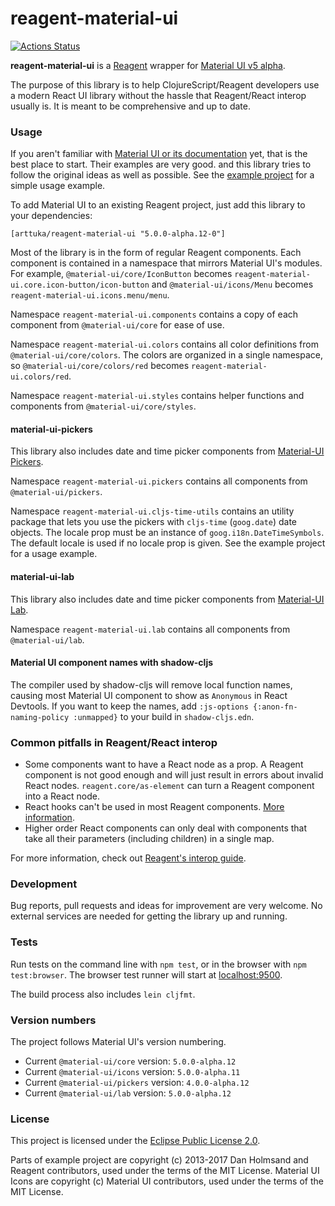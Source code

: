 # reagent-material-ui

[![Actions Status](https://github.com/arttuka/reagent-material-ui/workflows/CI/badge.svg)](https://github.com/arttuka/reagent-material-ui/actions)

**reagent-material-ui** is a [Reagent](http://reagent-project.github.io/) wrapper
for [Material UI v5 alpha](https://next--material-ui.netlify.app/).

The purpose of this library is to help ClojureScript/Reagent developers use a modern React UI library
without the hassle that Reagent/React interop usually is. It is meant to be comprehensive and up to date.

### Usage

If you aren't familiar with [Material UI or its documentation](https://material-ui.com) yet, that is the best place to start.
Their examples are very good. and this library tries to follow the original ideas as well as possible. See the [example project](./example) for a simple usage example.

To add Material UI to an existing Reagent project, just add this library to your dependencies:
```
[arttuka/reagent-material-ui "5.0.0-alpha.12-0"]
```

Most of the library is in the form of regular Reagent components. Each component is contained in a namespace that mirrors
Material UI's modules. For example, `@material-ui/core/IconButton` becomes `reagent-material-ui.core.icon-button/icon-button`
and `@material-ui/icons/Menu` becomes `reagent-material-ui.icons.menu/menu`.

Namespace `reagent-material-ui.components` contains a copy of each component from `@material-ui/core` for ease of use.

Namespace `reagent-material-ui.colors` contains all color definitions from `@material-ui/core/colors`.
The colors are organized in a single namespace, so `@material-ui/core/colors/red` becomes `reagent-material-ui.colors/red`.

Namespace `reagent-material-ui.styles` contains helper functions and components from `@material-ui/core/styles`.

#### material-ui-pickers

This library also includes date and time picker components from [Material-UI Pickers](https://material-ui-pickers.dev/).

Namespace `reagent-material-ui.pickers` contains all components from `@material-ui/pickers`.

Namespace `reagent-material-ui.cljs-time-utils` contains an utility package that lets you use the pickers with `cljs-time` (`goog.date`) date objects.
The locale prop must be an instance of `goog.i18n.DateTimeSymbols`. The default locale is used if no locale prop is given.
See the example project for a usage example.

#### material-ui-lab

This library also includes date and time picker components from [Material-UI Lab](https://material-ui.com/components/about-the-lab/).

Namespace `reagent-material-ui.lab` contains all components from `@material-ui/lab`.

#### Material UI component names with shadow-cljs

The compiler used by shadow-cljs will remove local function names, causing most Material UI component to
show as `Anonymous` in React Devtools. If you want to keep the names, add `:js-options {:anon-fn-naming-policy :unmapped}`
to your build in `shadow-cljs.edn`.

### Common pitfalls in Reagent/React interop

* Some components want to have a React node as a prop. A Reagent component is not good enough and will just result in
  errors about invalid React nodes. `reagent.core/as-element` can turn a Reagent component into a React node.
* React hooks can't be used in most Reagent components. [More information](https://cljdoc.org/d/reagent/reagent/1.0.0-alpha2/doc/tutorials/react-features#hooks).
* Higher order React components can only deal with components that take all their parameters
  (including children) in a single map.
  
For more information, check out [Reagent's interop guide](https://cljdoc.org/d/reagent/reagent/1.0.0-alpha2/doc/tutorials/interop-with-react).

### Development

Bug reports, pull requests and ideas for improvement are very welcome. No external services are needed for getting the library up and running.

### Tests

Run tests on the command line with `npm test`, or in the browser with `npm test:browser`. The browser test runner will start at [localhost:9500](http://localhost:9500).

The build process also includes `lein cljfmt`. 

### Version numbers

The project follows Material UI's version numbering.

* Current `@material-ui/core` version: `5.0.0-alpha.12`
* Current `@material-ui/icons` version: `5.0.0-alpha.11`
* Current `@material-ui/pickers` version: `4.0.0-alpha.12`
* Current `@material-ui/lab` version: `5.0.0-alpha.12`

### License

This project is licensed under the [Eclipse Public License 2.0](https://www.eclipse.org/legal/epl-2.0/).

Parts of example project are copyright (c) 2013-2017 Dan Holmsand and Reagent contributors, used under the terms of the MIT License. Material UI Icons are copyright (c) Material UI contributors, used under the terms of the MIT License. 
